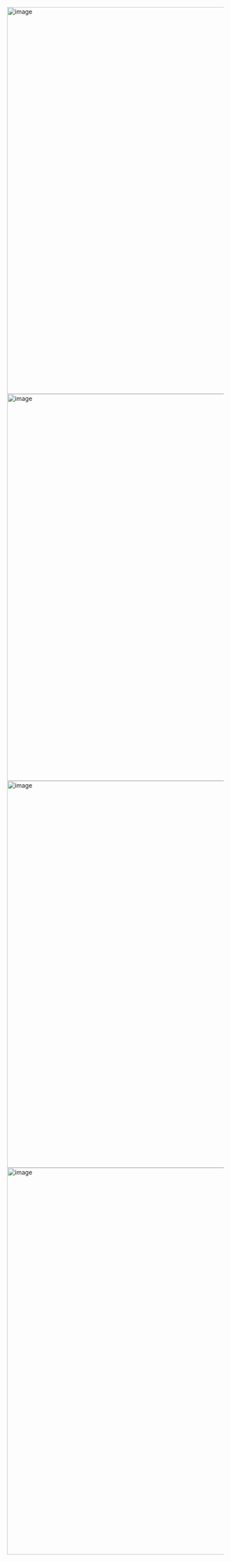 <img width="1600" height="900" alt="image" src="https://github.com/user-attachments/assets/beaf7204-f0d5-4890-811b-d434398d44f5" />
<img width="1600" height="900" alt="image" src="https://github.com/user-attachments/assets/e11c1fa3-3f5b-468b-a434-1ec5255b3d66" />
<img width="1600" height="900" alt="image" src="https://github.com/user-attachments/assets/15be30e2-cfd7-4315-bb40-2eb024e2916b" />
<img width="1600" height="900" alt="image" src="https://github.com/user-attachments/assets/129b9020-f05b-454a-83d7-37b15ecfaf38" />
